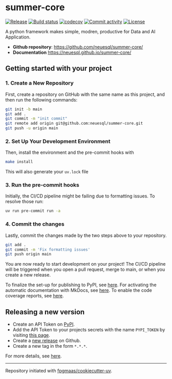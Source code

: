 # summer-core

[![Release](https://img.shields.io/github/v/release/neuesql/summer-core)](https://img.shields.io/github/v/release/neuesql/summer-core)
[![Build status](https://img.shields.io/github/actions/workflow/status/neuesql/summer-core/main.yml?branch=main)](https://github.com/neuesql/summer-core/actions/workflows/main.yml?query=branch%3Amain)
[![codecov](https://codecov.io/gh/neuesql/summer-core/branch/main/graph/badge.svg)](https://codecov.io/gh/neuesql/summer-core)
[![Commit activity](https://img.shields.io/github/commit-activity/m/neuesql/summer-core)](https://img.shields.io/github/commit-activity/m/neuesql/summer-core)
[![License](https://img.shields.io/github/license/neuesql/summer-core)](https://img.shields.io/github/license/neuesql/summer-core)

A python framework makes simple, modren, productive for Data and AI Application.

- **Github repository**: <https://github.com/neuesql/summer-core/>
- **Documentation** <https://neuesql.github.io/summer-core/>

## Getting started with your project

### 1. Create a New Repository

First, create a repository on GitHub with the same name as this project, and then run the following commands:

```bash
git init -b main
git add .
git commit -m "init commit"
git remote add origin git@github.com:neuesql/summer-core.git
git push -u origin main
```

### 2. Set Up Your Development Environment

Then, install the environment and the pre-commit hooks with

```bash
make install
```

This will also generate your `uv.lock` file

### 3. Run the pre-commit hooks

Initially, the CI/CD pipeline might be failing due to formatting issues. To resolve those run:

```bash
uv run pre-commit run -a
```

### 4. Commit the changes

Lastly, commit the changes made by the two steps above to your repository.

```bash
git add .
git commit -m 'Fix formatting issues'
git push origin main
```

You are now ready to start development on your project!
The CI/CD pipeline will be triggered when you open a pull request, merge to main, or when you create a new release.

To finalize the set-up for publishing to PyPI, see [here](https://fpgmaas.github.io/cookiecutter-uv/features/publishing/#set-up-for-pypi).
For activating the automatic documentation with MkDocs, see [here](https://fpgmaas.github.io/cookiecutter-uv/features/mkdocs/#enabling-the-documentation-on-github).
To enable the code coverage reports, see [here](https://fpgmaas.github.io/cookiecutter-uv/features/codecov/).

## Releasing a new version

- Create an API Token on [PyPI](https://pypi.org/).
- Add the API Token to your projects secrets with the name `PYPI_TOKEN` by visiting [this page](https://github.com/neuesql/summer-core/settings/secrets/actions/new).
- Create a [new release](https://github.com/neuesql/summer-core/releases/new) on Github.
- Create a new tag in the form `*.*.*`.

For more details, see [here](https://fpgmaas.github.io/cookiecutter-uv/features/cicd/#how-to-trigger-a-release).

---

Repository initiated with [fpgmaas/cookiecutter-uv](https://github.com/fpgmaas/cookiecutter-uv).
